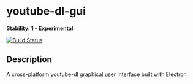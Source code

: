 # youtube-dl-gui
**Stability: 1 - Experimental**

[![Build Status](https://travis-ci.org/YannBertrand/youtube-dl-gui.svg?branch=master)](https://travis-ci.org/YannBertrand/youtube-dl-gui)

## Description
A cross-platform youtube-dl graphical user interface built with Electron
